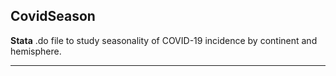 ## CovidSeason
**Stata** .do file to study seasonality of COVID-19 incidence by continent and hemisphere.

---


